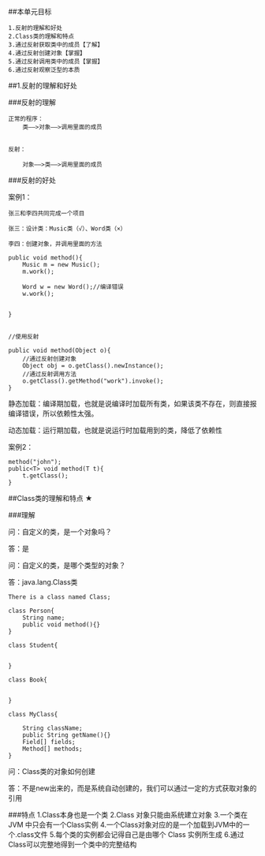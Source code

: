 ##本单元目标

	1.反射的理解和好处
	2.Class类的理解和特点
	3.通过反射获取类中的成员【了解】
	4.通过反射创建对象【掌握】
	5.通过反射调用类中的成员【掌握】
	6.通过反射观察泛型的本质



##1.反射的理解和好处


###反射的理解

	正常的程序：
		类——>对象——>调用里面的成员


	反射：

		对象——>类——>调用里面的成员



###反射的好处


案例1：

	张三和李四共同完成一个项目

	张三：设计类：Music类（√）、Word类（×）

	李四：创建对象，并调用里面的方法

	public void method(){
		Music m = new Music();
		m.work();

		Word w = new Word();//编译错误
		w.work();


	}


	//使用反射

	public void method(Object o){
		//通过反射创建对象
		Object obj = o.getClass().newInstance();
		//通过反射调用方法
		o.getClass().getMethod("work").invoke();
	}




静态加载：编译期加载，也就是说编译时加载所有类，如果该类不存在，则直接报编译错误，所以依赖性太强。


动态加载：运行期加载，也就是说运行时加载用到的类，降低了依赖性


案例2：

	method("john");
	public<T> void method(T t){
		t.getClass();
	}





	


##Class类的理解和特点 ★


###理解

问：自定义的类，是一个对象吗？

答：是


问：自定义的类，是哪个类型的对象？

答：java.lang.Class类


	There is a class named Class;
	
	class Person{
		String name;
		public void method(){}
	}
	
	class Student{
	
	
	}
	
	class Book{
	
	
	}
	
	class MyClass{
	
		String className;
		public String getName(){}
		Field[] fields;
		Method[] methods;
	}



问：Class类的对象如何创建

答：不是new出来的，而是系统自动创建的，我们可以通过一定的方式获取对象的引用



###特点
	1.Class本身也是一个类
	2.Class 对象只能由系统建立对象
	3.一个类在 JVM 中只会有一个Class实例 
	4.一个Class对象对应的是一个加载到JVM中的一个.class文件
	5.每个类的实例都会记得自己是由哪个 Class 实例所生成
	6.通过Class可以完整地得到一个类中的完整结构 
